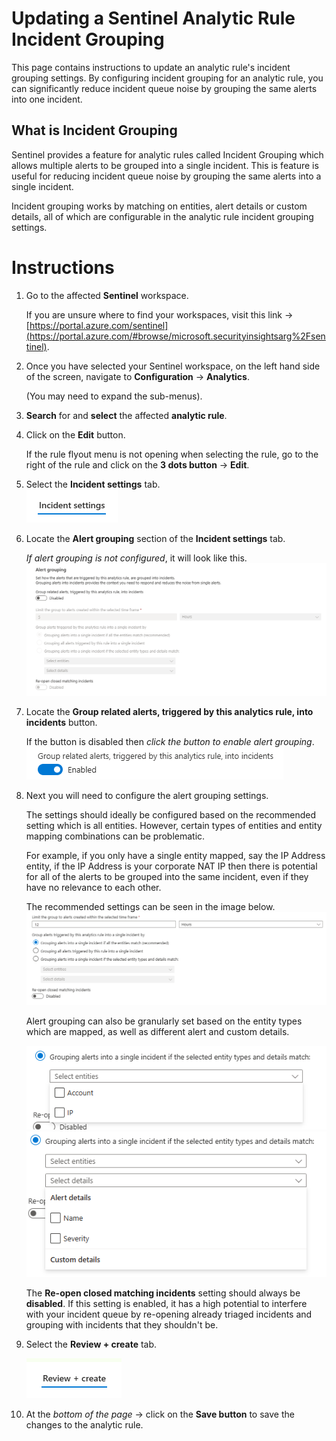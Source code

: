 # Updating a Sentinel Analytic Rule Incident Grouping
This page contains instructions to update an analytic rule's incident grouping settings. By configuring incident grouping for an analytic rule, you can significantly reduce incident queue noise by grouping the same alerts into one incident.

## What is Incident Grouping
Sentinel provides a feature for analytic rules called Incident Grouping which allows multiple alerts to be grouped into a single incident. This is feature is useful for reducing incident queue noise by grouping the same alerts into a single incident.

Incident grouping works by matching on entities, alert details or custom details, all of which are configurable in the analytic rule incident grouping settings.

# Instructions

1. Go to the affected **Sentinel** workspace.

    If you are unsure where to find your workspaces, visit this link -> [https://portal.azure.com/sentinel](https://portal.azure.com/#browse/microsoft.securityinsightsarg%2Fsentinel).

2. Once you have selected your Sentinel workspace, on the left hand side of the screen, navigate to **Configuration** -> **Analytics**.
    
    (You may need to expand the sub-menus).

3. **Search** for and **select** the affected **analytic rule**. 

4. Click on the **Edit** button.

    If the rule flyout menu is not opening when selecting the rule, go to the right of the rule and click on the **3 dots button** -> **Edit**.

5. Select the **Incident settings** tab.  
![Analytic Rule Incident Settings Tab](../../images/AnalyticRuleIncidentSettingsTab.png)

6. Locate the **Alert grouping** section of the **Incident settings** tab.

    *If alert grouping is not configured*, it will look like this.  
    ![Analytic Rule Alert Grouping](../../images/AnalyticRuleAlertGroupingSection.png)

7. Locate the **Group related alerts, triggered by this analytics rule, into incidents** button.

    If the button is disabled then *click the button to enable alert grouping*.  
    ![Analytic Rule Enable Alert Grouping](../../images/AnalyticRuleEnableAlertGrouping.png)

8. Next you will need to configure the alert grouping settings.

    The settings should ideally be configured based on the recommended setting which is all entities. However, certain types of entities and entity mapping combinations can be problematic. 
    
    For example, if you only have a single entity mapped, say the IP Address entity, if the IP Address is your corporate NAT IP then there is potential for all of the alerts to be grouped into the same incident, even if they have no relevance to each other.

    The recommended settings can be seen in the image below.  
    ![Analytic Rule Recommended Alert Grouping Settings](../../images/AnalyticRuleRecommendedAlertGroupingSettings.png)

    Alert grouping can also be granularly set based on the entity types which are mapped, as well as different alert and custom details.

    ![Analytic Rule Alert Grouping Entity Type Selection](../../images/AnalyticRuleAlertGroupingEntityTypeSelection.png)  
    ![Analytic Rule Alert Grouping Alert and Custom Detail Selection](../../images/AnalyticRuleAlertGroupingEntityDetailSelection.png)

    The **Re-open closed matching incidents** setting should always be **disabled**. If this setting is enabled, it has a high potential to interfere with your incident queue by re-opening already triaged incidents and grouping with incidents that they shouldn't be.

7. Select the **Review + create** tab.

    ![Analytic Rule Review and Create Tab](../../images/AnalyticRuleReviewAndCreateTab.png)

8. At the *bottom of the page* -> click on the **Save button** to save the changes to the analytic rule.